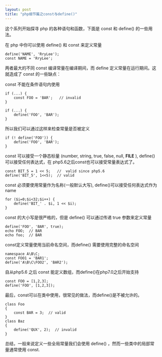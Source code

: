 ```yaml
---
layout: post
title: "php细节篇之const与define()"
---
```


这个系列开始探寻 php 的各种语句和函数，下面是 const 和 define() 的一些用法。

在 php 中你可以使用 define() 和 const 来定义常量

    define('NAME', 'RryLee');
    const NAME = 'RryLee';

两者最大的不同 const 编译常量在编译期间，而 define 定义常量在运行期间。这就造成了 const 的一些缺点：

const 不能在条件语句内使用

    if (...) {
        const FOO = 'BAR';   // invalid
    }

    if (...) {
        define('FOO', 'BAR');
    }

所以我们可以通过这样来检查常量是否被定义

    if (! define('FOO')) {
        define('FOO', 'BAR');
    }

const 可以接受一个静态标量 (number, string, true, false, null, __FILE__ ), define() 可以接受任何表达式，在 php5.6之后const也可以接受常量表达式了。

    const BIT_5 = 1 << 5;   //  valid since php5.6
    define('BIT_5', 1<<5);  // valid

const 必须要使用常量作为名称(一般默认大写), define()可以接受任何表达式作为name

    for ($i=0;$i<32;$i++) {
        define('BIT_' . $i, 1 << $i);
    }

const 的大小写是很严格的，但是 define() 可以通过传递 true 参数来定义常量

    define('FOO', 'BAR', true);
    echo FOO;  // BAR
    echo foo;  // BAR

const定义常量使用当前命名空间，而define() 需要使用完整的命名空间

    namespace A\B\C;
    const FOO1 = 'BAR1';
    define('A\B\C\FOO2', 'BAR2');

自从php5.6 之后 const 能定义数组，而define()在php7.0之后开始支持

    const FOO = [1,2,3];
    define('FOO', [1,2,3]);

最后，const可以在类中使用，很常见的做法，而define()是不被允许的。

    class Foo
    {
        const BAR = 3;  // valid
    }
    class Baz
    {
        define('QUX', 2);  // invalid
    }

总结，一般来说定义一些全局常量我们会使用 define() ，然而一些类中的局部常量通常使用 const.
